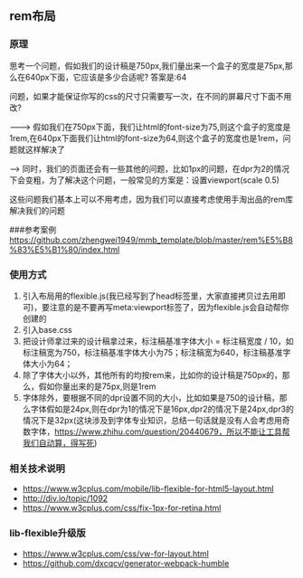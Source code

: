 ## rem布局

### 原理

思考一个问题，假如我们的设计稿是750px,我们量出来一个盒子的宽度是75px,那么在640px下面，它应该是多少合适呢?
答案是:64

问题，如果才能保证你写的css的尺寸只需要写一次，在不同的屏幕尺寸下面不用改?

---> 假如我们在750px下面，我们让html的font-size为75,则这个盒子的宽度是1rem,在640px下面我们让html的font-size为64,则这个盒子的宽度也是1rem，问题就这样解决了

--> 同时，我们的页面还会有一些其他的问题，比如1px的问题，在dpr为2的情况下会变粗，为了解决这个问题，一般常见的方案是：设置viewport(scale 0.5)

这些问题我们基本上可以不用考虑，因为我们可以直接考虑使用手淘出品的rem库解决我们的问题

###参考案例
https://github.com/zhengwei1949/mmb_template/blob/master/rem%E5%B8%83%E5%B1%80/index.html

### 使用方式
1. 引入布局用的flexible.js(我已经写到了head标签里，大家直接拷贝过去用即可)，要注意的是不要再写meta:viewport标签了，因为flexible.js会自动帮你创建的
2. 引入base.css
3. 把设计师拿过来的设计稿拿过来，标注稿基准字体大小 = 标注稿宽度 / 10，如标注稿宽为750，标注稿基准字体大小为75；标注稿宽为640，标注稿基准字体大小为64；
4. 除了字体大小以外，其他所有的均按rem来，比如你的设计稿是750px的，那么，假如你量出来的是75px,则是1rem
5. 字体除外，要根据不同的dpr设置不同的大小，比如如果是750的设计稿，那么字体假如是24px,则在dpr为1的情况下是16px,dpr2的情况下是24px,dpr3的情况下是32px(这块涉及到字体专业知识，总结一句话就是没有人会考虑用奇数字体，https://www.zhihu.com/question/20440679，所以不能让工具帮我们自动算，得写死)


### 相关技术说明
- https://www.w3cplus.com/mobile/lib-flexible-for-html5-layout.html
- http://div.io/topic/1092
- https://www.w3cplus.com/css/fix-1px-for-retina.html

### lib-flexible升级版
- https://www.w3cplus.com/css/vw-for-layout.html
- https://github.com/dxcqcv/generator-webpack-humble
